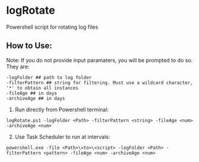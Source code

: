 # logRotate
Powershell script for rotating log files

## How to Use:

Note: If you do not provide input paramaters, you will be prompted to do so. They are:

```
-logFolder ## path to log folder
-filterPattern ## string for filtering. Must use a wildcard character, '*' to obtain all instances
-fileAge ## in days
-archiveAge ## in days
```

1. Run directly from Powershell terminal:

`logRotate.ps1 -logFolder <Path> -filterPattern <string> -fileAge <num> -archiveAge <num>`

2. Use Task Scheduler to run at intervals:

`powershell.exe -file <Path>\<to>\<script> -logFolder <Path> -filterPattern <pattern> -fileAge <num> -archiveAge <num>`
